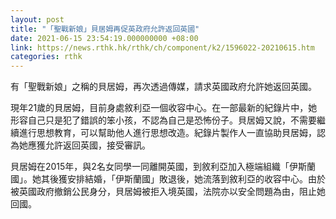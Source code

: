 ```yaml
---
layout: post
title: "「聖戰新娘」貝居姆再促英政府允許返回英國"
date: 2021-06-15 23:54:19.000000000 +08:00
link: https://news.rthk.hk/rthk/ch/component/k2/1596022-20210615.htm
categories: rthk
---
```


有「聖戰新娘」之稱的貝居姆，再次透過傳媒，請求英國政府允許她返回英國。

現年21歲的貝居姆，目前身處敘利亞一個收容中心。在一部最新的紀錄片中，她形容自己只是犯了錯誤的笨小孩，不認為自己是恐怖份子。貝居姆又說，不需要繼續進行思想教育，可以幫助他人進行思想改造。紀錄片製作人一直協助貝居姆，認為她應獲允許返回英國，接受審訊。

貝居姆在2015年，與2名女同學一同離開英國，到敘利亞加入極端組織「伊斯蘭國」。她其後獲安排結婚，「伊斯蘭國」敗退後，她流落到敘利亞的收容中心。由於被英國政府撤銷公民身分，貝居姆被拒入境英國，法院亦以安全問題為由，阻止她回國。
